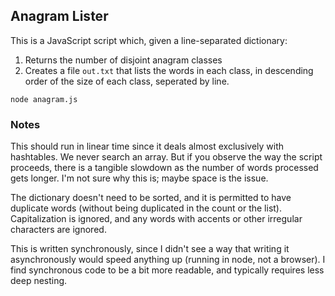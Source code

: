 ## Anagram Lister

This is a JavaScript script which, given a line-separated dictionary:

1. Returns the number of disjoint anagram classes
2. Creates a file `out.txt` that lists the words in each class, in descending
order of the size of each class, seperated by line.

```
node anagram.js
```

### Notes

This should run in linear time since it deals almost exclusively with hashtables.
We never search an array. But if you observe the way the script proceeds, there
is a tangible slowdown as the number of words processed gets longer. I'm not sure
why this is; maybe space is the issue.

The dictionary doesn't need to be sorted, and it is permitted to have duplicate
words (without being duplicated in the count or the list). Capitalization is
ignored, and any words with accents or other irregular characters are ignored.

This is written synchronously, since I didn't see a way that writing it 
asynchronously would speed anything up (running in node, not a browser). I find 
synchronous code to be a bit more readable, and typically requires less deep 
nesting.
